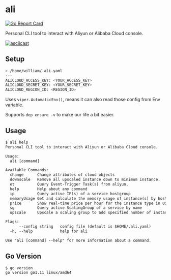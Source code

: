 # ali

[![Go Report Card](https://goreportcard.com/badge/github.com/williamchanrico/ali)](https://goreportcard.com/report/github.com/williamchanrico/ali)

Personal CLI tool to interact with Aliyun or Alibaba Cloud console.

[![asciicast](https://asciinema.org/a/gee4XkKWpvENAuBOaHbSMFIIN.png)](https://asciinema.org/a/gee4XkKWpvENAuBOaHbSMFIIN)

## Setup

```sh
> /home/william/.ali.yaml
---
ALICLOUD_ACCESS_KEY: <YOUR_ACCESS_KEY>
ALICLOUD_SECRET_KEY: <YOUR_SECRET_KEY>
ALICLOUD_REGION_ID: <REGION_ID>
```

Uses `viper.AutomaticEnv()`, means it can also read those config from Env variable.

Supports `dep ensure -v` to make our life a bit easier.

## Usage

```txt
$ ali help
Personal CLI tool to interact with Aliyun or Alibaba Cloud console.

Usage:
  ali [command]

Available Commands:
  change      Change attributes of cloud objects
  downscale   Remove all upscaled instance down to minimum instance.
  et          Query Event-Trigger Task(s) from aliyun.
  help        Help about any command
  ip          Query active IP(s) of a service hostgroup
  memoryUsage Get and calculate the memory usage of instance(s) by hostgroups
  price       Show real-time price per hour for the instance type in USD (default region: ap-southeast-1).
  sg          Query active ScalingGroup of a service by name
  upscale     Upscale a scaling group to add specified number of instances.

Flags:
      --config string   config file (default is $HOME/.ali.yaml)
  -h, --help            help for ali

Use "ali [command] --help" for more information about a command.
```

## Go Version

```txt
$ go version
go version go1.11 linux/amd64
```
